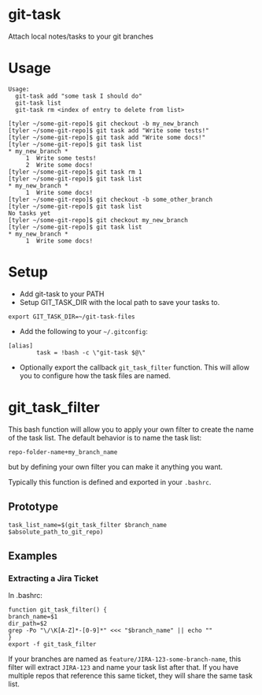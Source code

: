 # git-task
Attach local notes/tasks to your git branches

# Usage
```
Usage:
  git-task add "some task I should do"
  git-task list
  git-task rm <index of entry to delete from list>
```

```
[tyler ~/some-git-repo]$ git checkout -b my_new_branch
[tyler ~/some-git-repo]$ git task add "Write some tests!"
[tyler ~/some-git-repo]$ git task add "Write some docs!"
[tyler ~/some-git-repo]$ git task list
* my_new_branch *
     1	Write some tests!
     2	Write some docs!
[tyler ~/some-git-repo]$ git task rm 1
[tyler ~/some-git-repo]$ git task list
* my_new_branch *
     1	Write some docs!
[tyler ~/some-git-repo]$ git checkout -b some_other_branch
[tyler ~/some-git-repo]$ git task list
No tasks yet
[tyler ~/some-git-repo]$ git checkout my_new_branch
[tyler ~/some-git-repo]$ git task list
* my_new_branch *
     1	Write some docs!
```

# Setup
* Add git-task to your PATH
* Setup GIT_TASK_DIR with the local path to save your tasks to.
```
export GIT_TASK_DIR=~/git-task-files
```
* Add the following to your `~/.gitconfig`:
```
[alias]
        task = !bash -c \"git-task $@\"
```
* Optionally export the callback `git_task_filter` function. This will allow you to configure how the task files are named.

# git_task_filter
This bash function will allow you to apply your own filter to create the name of the task list. The default behavior is to name the task list:
```
repo-folder-name+my_branch_name
```
but by defining your own filter you can make it anything you want.

Typically this function is defined and exported in your `.bashrc`.

## Prototype
```
task_list_name=$(git_task_filter $branch_name $absolute_path_to_git_repo)
```

## Examples
### Extracting a Jira Ticket
In .bashrc:
```
function git_task_filter() {
branch_name=$1
dir_path=$2
grep -Po "\/\K[A-Z]*-[0-9]*" <<< "$branch_name" || echo ""
}
export -f git_task_filter
```

If your branches are named as `feature/JIRA-123-some-branch-name`, this filter will extract `JIRA-123` and name your task list after that. If you have multiple repos that reference this same ticket, they will share the same task list.
